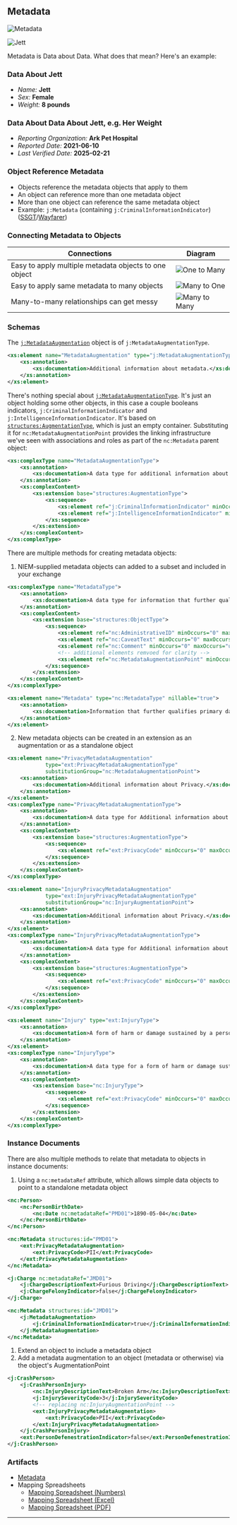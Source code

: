 ## Metadata
![Metadata](/Req_Analysis_Graphics/07_Metadata_CrashDriverClassDiagram.png)

![Jett](/Mapping_Graphics/Jett_scaled.png)

Metadata is Data about Data. What does that mean? Here's an example:

### Data About Jett

- _Name:_ **Jett**
- _Sex:_ **Female**
- _Weight:_ **8 pounds**

### Data About Data About Jett, e.g. Her Weight

- _Reporting Organization:_ **Ark Pet Hospital**
- _Reported Date:_ **2021-06-10**
- _Last Verified Date:_ **2025-02-21**

### Object Reference Metadata

- Objects reference the metadata objects that apply to them
- An object can reference more than one metadata object
- More than one object can reference the same metadata object
- Example: `j:Metadata` (containing `j:CriminalInformationIndicator`) ([SSGT](https://tools.niem.gov/niemtools/ssgt/SSGT-GetProperty.iepd?propertyKey=o4-4qr)/[Wayfarer](http://niem5.org/wayfarer/j/Metadata.html))

### Connecting Metadata to Objects

| Connections | Diagram |
| --- | --- |
| Easy to apply multiple metadata objects to one object | ![One to Many](/Mapping_Graphics/Metadata_One_to_Many.png) |
| Easy to apply same metadata to many objects | ![Many to One](/Mapping_Graphics/Metadata_Many_to_One.png) |
| Many-to-many relationships can get messy | ![Many to Many](/Mapping_Graphics/Metadata_Many_to_Many.png) |


### Schemas

The [`j:MetadataAugmentation`](http://niem5.org/schemas/j.html#MetadataAugmentation) object is of `j:MetadataAugmentationType`. 

```xml
<xs:element name="MetadataAugmentation" type="j:MetadataAugmentationType" substitutionGroup="nc:MetadataAugmentationPoint" nillable="true">
	<xs:annotation>
		<xs:documentation>Additional information about metadata.</xs:documentation>
	</xs:annotation>
</xs:element>
```

There's nothing special about [`j:MetadataAugmentationType`](http://niem5.org/schemas/j.html#MetadataAugmentationType). It's just an object holding some other objects, in this case a couple booleans indicators, `j:CriminalInformationIndicator` and `j:IntelligenceInformationIndicator`. It's based on [`structures:AugmentationType`](http://niem5.org/schemas/structures.html#AugmentationType), which is just an empty container. Substituting it for `nc:MetadataAugmentationPoint` provides the linking infrastructure we've seen with associations and roles as part of the `nc:Metadata` parent object:

```xml
<xs:complexType name="MetadataAugmentationType">
	<xs:annotation>
		<xs:documentation>A data type for additional information about metadata.</xs:documentation>
	</xs:annotation>
	<xs:complexContent>
		<xs:extension base="structures:AugmentationType">
			<xs:sequence>
				<xs:element ref="j:CriminalInformationIndicator" minOccurs="0" maxOccurs="unbounded"/>
				<xs:element ref="j:IntelligenceInformationIndicator" minOccurs="0" maxOccurs="unbounded"/>
			</xs:sequence>
		</xs:extension>
	</xs:complexContent>
</xs:complexType>
```

There are multiple methods for creating metadata objects:

1. NIEM-supplied metadata objects can added to a subset and included in your exchange

```xml
<xs:complexType name="MetadataType">
	<xs:annotation>
		<xs:documentation>A data type for information that further qualifies primary data; data about data.</xs:documentation>
	</xs:annotation>
	<xs:complexContent>
		<xs:extension base="structures:ObjectType">
			<xs:sequence>
				<xs:element ref="nc:AdministrativeID" minOccurs="0" maxOccurs="unbounded"/>
				<xs:element ref="nc:CaveatText" minOccurs="0" maxOccurs="unbounded"/>
				<xs:element ref="nc:Comment" minOccurs="0" maxOccurs="unbounded"/>
				<!-- additional elements remvoed for clarity -->
				<xs:element ref="nc:MetadataAugmentationPoint" minOccurs="0" maxOccurs="unbounded"/>
			</xs:sequence>
		</xs:extension>
	</xs:complexContent>
</xs:complexType>

<xs:element name="Metadata" type="nc:MetadataType" nillable="true">
	<xs:annotation>
		<xs:documentation>Information that further qualifies primary data; data about data.</xs:documentation>
	</xs:annotation>
</xs:element>

```
2. New metadata objects can be created in an extension as an augmentation or as a standalone object

```xml
<xs:element name="PrivacyMetadataAugmentation"
			type="ext:PrivacyMetadataAugmentationType"
			substitutionGroup="nc:MetadataAugmentationPoint">
	<xs:annotation>
		<xs:documentation>Additional information about Privacy.</xs:documentation>
	</xs:annotation>
</xs:element>
<xs:complexType name="PrivacyMetadataAugmentationType">
	<xs:annotation>
		<xs:documentation>A data type for Additional information about Privacy.</xs:documentation>
	</xs:annotation>
	<xs:complexContent>
		<xs:extension base="structures:AugmentationType">
			<xs:sequence>
				<xs:element ref="ext:PrivacyCode" minOccurs="0" maxOccurs="unbounded"/>
			</xs:sequence>
		</xs:extension>
	</xs:complexContent>
</xs:complexType>

<xs:element name="InjuryPrivacyMetadataAugmentation"
			type="ext:InjuryPrivacyMetadataAugmentationType"
			substitutionGroup="nc:InjuryAugmentationPoint">
	<xs:annotation>
		<xs:documentation>Additional information about Privacy.</xs:documentation>
	</xs:annotation>
</xs:element>
<xs:complexType name="InjuryPrivacyMetadataAugmentationType">
	<xs:annotation>
		<xs:documentation>A data type for Additional information about Privacy.</xs:documentation>
	</xs:annotation>
	<xs:complexContent>
		<xs:extension base="structures:AugmentationType">
			<xs:sequence>
				<xs:element ref="ext:PrivacyCode" minOccurs="0" maxOccurs="unbounded"/>
			</xs:sequence>
		</xs:extension>
	</xs:complexContent>
</xs:complexType>

```

```xml
<xs:element name="Injury" type="ext:InjuryType">
	<xs:annotation>
		<xs:documentation>A form of harm or damage sustained by a person.</xs:documentation>
	</xs:annotation>
</xs:element>
<xs:complexType name="InjuryType">
	<xs:annotation>
		<xs:documentation>A data type for a form of harm or damage sustained by a person.</xs:documentation>
	</xs:annotation>
	<xs:complexContent>
		<xs:extension base="nc:InjuryType">
			<xs:sequence>
				<xs:element ref="ext:PrivacyCode" minOccurs="0" maxOccurs="unbounded"/>
			</xs:sequence>
		</xs:extension>
	</xs:complexContent>
</xs:complexType>
```
### Instance Documents

There are also multiple methods to relate that metadata to objects in instance documents: 

1. Using a `nc:metadataRef` attribute, which allows simple data objects to point to a standalone metadata object

```xml
<nc:Person>
	<nc:PersonBirthDate>
		<nc:Date nc:metadataRef="PMD01">1890-05-04</nc:Date>
	</nc:PersonBirthDate>
</nc:Person>

<nc:Metadata structures:id="PMD01">
	<ext:PrivacyMetadataAugmentation>
		<ext:PrivacyCode>PII</ext:PrivacyCode>
	</ext:PrivacyMetadataAugmentation>
</nc:Metadata>
```

```xml
<j:Charge nc:metadataRef="JMD01">
	<j:ChargeDescriptionText>Furious Driving</j:ChargeDescriptionText>
	<j:ChargeFelonyIndicator>false</j:ChargeFelonyIndicator>
</j:Charge>

<nc:Metadata structures:id="JMD01">
	<j:MetadataAugmentation>
		<j:CriminalInformationIndicator>true</j:CriminalInformationIndicator>
	</j:MetadataAugmentation>
</nc:Metadata>
```
1. Extend an object to include a metadata object
2. Add a metadata augmentation to an object (metadata or otherwise) via the object's AugmentationPoint

```xml
<j:CrashPerson>
	<j:CrashPersonInjury>
		<nc:InjuryDescriptionText>Broken Arm</nc:InjuryDescriptionText>
		<j:InjurySeverityCode>3</j:InjurySeverityCode>
		<!-- replacing nc:InjuryAugmentationPoint -->
		<ext:InjuryPrivacyMetadataAugmentation>
			<ext:PrivacyCode>PII</ext:PrivacyCode>
		</ext:InjuryPrivacyMetadataAugmentation>
	</j:CrashPersonInjury>
	<ext:PersonDefenestrationIndicator>false</ext:PersonDefenestrationIndicator>
</j:CrashPerson>
```

### Artifacts

- [Metadata](/Text_Document/07_Metadata.md)
- Mapping Spreadsheets
	- [Mapping Spreadsheet (Numbers)](/Mapping_Spreadsheets/07_Metadata.numbers)
	- [Mapping Spreadsheet (Excel)](/Mapping_Spreadsheets/07_Metadata.xlsx)
	- [Mapping Spreadsheet (PDF)](/Mapping_Spreadsheets/07_Metadata.pdf)

___

